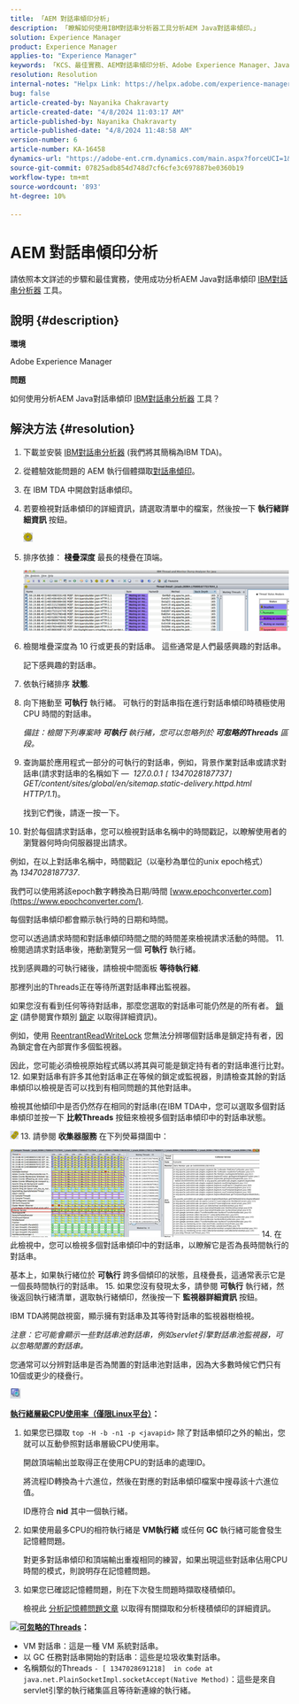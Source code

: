 ```yaml
---
title: 「AEM 對話串傾印分析」
description: 「瞭解如何使用IBM對話串分析器工具分析AEM Java對話串傾印。」
solution: Experience Manager
product: Experience Manager
applies-to: "Experience Manager"
keywords: 「KCS、最佳實務、AEM對話串傾印分析、Adobe Experience Manager、Java、IBM對話串分析器」
resolution: Resolution
internal-notes: "Helpx Link: https://helpx.adobe.com/experience-manager/kb/thread-dump-analysis.html"
bug: false
article-created-by: Nayanika Chakravarty
article-created-date: "4/8/2024 11:03:17 AM"
article-published-by: Nayanika Chakravarty
article-published-date: "4/8/2024 11:48:58 AM"
version-number: 6
article-number: KA-16458
dynamics-url: "https://adobe-ent.crm.dynamics.com/main.aspx?forceUCI=1&pagetype=entityrecord&etn=knowledgearticle&id=c333e096-97f5-ee11-a1fe-6045bd006295"
source-git-commit: 07825adb854d748d7cf6cfe3c697887be0360b19
workflow-type: tm+mt
source-wordcount: '893'
ht-degree: 10%

---
```


# AEM 對話串傾印分析


請依照本文詳述的步驟和最佳實務，使用成功分析AEM Java對話串傾印 [IBM對話串分析器](https://www.ibm.com/support/pages/ibm-thread-and-monitor-dump-analyzer-java-tmda) 工具。

## 說明 {#description}


<b>環境</b>

Adobe Experience Manager

<b>問題</b>

如何使用分析AEM Java對話串傾印 [IBM對話串分析器](https://www.ibm.com/support/pages/ibm-thread-and-monitor-dump-analyzer-java-tmda) 工具？


## 解決方法 {#resolution}


1. 下載並安裝 [IBM對話串分析器](https://www.ibm.com/support/pages/ibm-thread-and-monitor-dump-analyzer-java-tmda) (我們將其簡稱為IBM TDA)。
2. 從體驗效能問題的 AEM 執行個體擷取[對話串傾印](https://helpx.adobe.com/experience-manager/kb/thread-dumps-collection-analysis.html)。
3. 在 IBM TDA 中開啟對話串傾印。
4. 若要檢視對話串傾印的詳細資訊，請選取清單中的檔案，然後按一下 <b>執行緒詳細資訊</b> 按鈕。

   ![](assets/18a97935-9df5-ee11-a1fe-6045bd006295.png)
5. 排序依據： <b>棧疊深度</b> 最長的棧疊在頂端。

   ![](assets/f2bd2b85-9bf5-ee11-a1fe-6045bd006295.png)
6. 檢閱堆疊深度為 10 行或更長的對話串。 這些通常是人們最感興趣的對話串。

   記下感興趣的對話串。
7. 依執行緒排序 <b>狀態</b>.
8. 向下捲動至 <b>可執行</b> 執行緒。 可執行的對話串指在進行對話串傾印時積極使用 CPU 時間的對話串。

   *備註：檢閱下列專案時 <b>可執行</b> 執行緒，您可以忽略列於 <b>可忽略的Threads</b> 區段。*


9. 查詢屬於應用程式一部分的可執行的對話串，例如，背景作業對話串或請求對話串(請求對話串的名稱如下 —  *127.0.0.1 `[` 1347028187737`]`  GET/content/sites/global/en/sitemap.static-delivery.httpd.html HTTP/1.1*)。

   找到它們後，請逐一按一下。
10. 對於每個請求對話串，您可以檢視對話串名稱中的時間戳記，以瞭解使用者的瀏覽器何時向伺服器提出請求。

   例如，在以上對話串名稱中，時間戳記（以毫秒為單位的unix epoch格式）為 *1347028187737*.

   我們可以使用將該epoch數字轉換為日期/時間 [www.epochconverter.com](https://www.epochconverter.com/).

   每個對話串傾印都會顯示執行時的日期和時間。

   您可以透過請求時間和對話串傾印時間之間的時間差來檢視請求活動的時間。
11. 檢閱過請求對話串後，捲動瀏覽另一個 <b>可執行</b> 執行緒。

   找到感興趣的可執行緒後，請檢視中間面板 <b>等待執行緒</b>.

   那裡列出的Threads正在等待所選對話串釋出監視器。

   如果您沒有看到任何等待對話串，那麼您選取的對話串可能仍然是的所有者。 [鎖定](https://docs.oracle.com/javase/1.5.0/docs/api/java/util/concurrent/locks/Lock.html) (請參閱實作類別 [鎖定](https://docs.oracle.com/javase/1.5.0/docs/api/java/util/concurrent/locks/Lock.html) 以取得詳細資訊)。

   例如，使用 [ReentrantReadWriteLock](https://docs.oracle.com/javase/1.5.0/docs/api/java/util/concurrent/locks/ReentrantReadWriteLock.html) 您無法分辨哪個對話串是鎖定持有者，因為鎖定會在內部實作多個監視器。

   因此，您可能必須檢視原始程式碼以將其與可能是鎖定持有者的對話串進行比對。
12. 如果對話串有許多其他對話串正在等候的鎖定或監視器，則請檢查其餘的對話串傾印以檢視是否可以找到有相同問題的其他對話串。

   檢視其他傾印中是否仍然存在相同的對話串(在IBM TDA中，您可以選取多個對話串傾印並按一下 <b>比較Threads</b> 按鈕來檢視多個對話串傾印中的對話串狀態。

   ![](assets/e0d94248-9df5-ee11-a1fe-6045bd006295.png)
13. 請參閱 <b>收集器服務</b> 在下列熒幕擷圖中：

   ![](assets/12b13798-9bf5-ee11-a1fe-6045bd006295.png)
14. 在此檢視中，您可以檢視多個對話串傾印中的對話串，以瞭解它是否為長時間執行的對話串。

   基本上，如果執行緒位於 <b>可執行</b> 跨多個傾印的狀態，且棧疊長，這通常表示它是一個長時間執行的對話串。
15. 如果您沒有發現太多，請參閱 <b>可執行</b> 執行緒，然後返回執行緒清單，選取執行緒傾印，然後按一下 <b>監視器詳細資訊</b> 按鈕。

   IBM TDA將開啟視窗，顯示擁有對話串及其等待對話串的監視器樹檢視。

   *注意：它可能會顯示一些對話串池對話串，例如servlet引擎對話串池監視器，可以忽略閒置的對話串。*

   您通常可以分辨對話串是否為閒置的對話串池對話串，因為大多數時候它們只有10個或更少的棧疊行。

   ![](assets/94bb3161-9df5-ee11-a1fe-6045bd006295.png)




<u><b>執行緒層級CPU使用率（僅限Linux平台）</b></u><b>：</b>

1. 如果您已擷取 `top -H -b -n1 -p <javapid>` 除了對話串傾印之外的輸出，您就可以互動參照對話串層級CPU使用率。

   開啟頂端輸出並取得正在使用CPU的對話串的處理ID。

   將流程ID轉換為十六進位，然後在對應的對話串傾印檔案中搜尋該十六進位值。

   ID應符合 <b>nid</b> 其中一個執行緒。
2. 如果使用最多CPU的相符執行緒是 <b>VM執行緒</b> 或任何 <b>GC</b> 執行緒可能會發生記憶體問題。

   對更多對話串傾印和頂端輸出重複相同的練習，如果出現這些對話串佔用CPU時間的模式，則說明存在記憶體問題。
3. 如果您已確認記憶體問題，則在下次發生問題時擷取棧積傾印。

   檢視此 [分析記憶體問題文章](https://experienceleague.adobe.com/docs/experience-cloud-kcs/kbarticles/KA-17482.html?lang=en) 以取得有關擷取和分析棧積傾印的詳細資訊。


![](https://helpx.adobe.com/libs/cq/ui/resources/0.gif)<b><u>可忽略的Threads</u>：</b>

- VM 對話串：這是一種 VM 系統對話串。
- 以 GC 任務對話串開始的對話串：這些是垃圾收集對話串。
- 名稱類似的Threads `- [ 1347028691218]  in code at java.net.PlainSocketImpl.socketAccept(Native Method)`：這些是來自servlet引擎的執行緒集區且等待新連線的執行緒。

